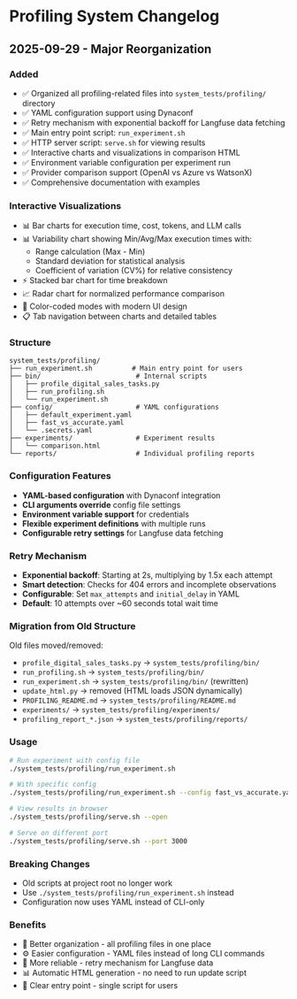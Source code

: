 # Profiling System Changelog

## 2025-09-29 - Major Reorganization

### Added
- ✅ Organized all profiling-related files into `system_tests/profiling/` directory
- ✅ YAML configuration support using Dynaconf
- ✅ Retry mechanism with exponential backoff for Langfuse data fetching
- ✅ Main entry point script: `run_experiment.sh`
- ✅ HTTP server script: `serve.sh` for viewing results
- ✅ Interactive charts and visualizations in comparison HTML
- ✅ Environment variable configuration per experiment run
- ✅ Provider comparison support (OpenAI vs Azure vs WatsonX)
- ✅ Comprehensive documentation with examples

### Interactive Visualizations
- 📊 Bar charts for execution time, cost, tokens, and LLM calls
- 📊 Variability chart showing Min/Avg/Max execution times with:
  - Range calculation (Max - Min)
  - Standard deviation for statistical analysis
  - Coefficient of variation (CV%) for relative consistency
- ⚡ Stacked bar chart for time breakdown
- 📈 Radar chart for normalized performance comparison
- 🎨 Color-coded modes with modern UI design
- 📋 Tab navigation between charts and detailed tables

### Structure
```
system_tests/profiling/
├── run_experiment.sh          # Main entry point for users
├── bin/                        # Internal scripts
│   ├── profile_digital_sales_tasks.py
│   ├── run_profiling.sh
│   └── run_experiment.sh
├── config/                     # YAML configurations
│   ├── default_experiment.yaml
│   ├── fast_vs_accurate.yaml
│   └── .secrets.yaml
├── experiments/                # Experiment results
│   └── comparison.html
└── reports/                    # Individual profiling reports
```

### Configuration Features
- **YAML-based configuration** with Dynaconf integration
- **CLI arguments override** config file settings
- **Environment variable support** for credentials
- **Flexible experiment definitions** with multiple runs
- **Configurable retry settings** for Langfuse data fetching

### Retry Mechanism
- **Exponential backoff**: Starting at 2s, multiplying by 1.5x each attempt
- **Smart detection**: Checks for 404 errors and incomplete observations
- **Configurable**: Set `max_attempts` and `initial_delay` in YAML
- **Default**: 10 attempts over ~60 seconds total wait time

### Migration from Old Structure
Old files moved/removed:
- `profile_digital_sales_tasks.py` → `system_tests/profiling/bin/`
- `run_profiling.sh` → `system_tests/profiling/bin/`
- `run_experiment.sh` → `system_tests/profiling/bin/` (rewritten)
- `update_html.py` → removed (HTML loads JSON dynamically)
- `PROFILING_README.md` → `system_tests/profiling/README.md`
- `experiments/` → `system_tests/profiling/experiments/`
- `profiling_report_*.json` → `system_tests/profiling/reports/`

### Usage
```bash
# Run experiment with config file
./system_tests/profiling/run_experiment.sh

# With specific config
./system_tests/profiling/run_experiment.sh --config fast_vs_accurate.yaml

# View results in browser
./system_tests/profiling/serve.sh --open

# Serve on different port
./system_tests/profiling/serve.sh --port 3000
```

### Breaking Changes
- Old scripts at project root no longer work
- Use `./system_tests/profiling/run_experiment.sh` instead
- Configuration now uses YAML instead of CLI-only

### Benefits
- 📁 Better organization - all profiling files in one place
- ⚙️ Easier configuration - YAML files instead of long CLI commands
- 🔄 More reliable - retry mechanism for Langfuse data
- 📊 Automatic HTML generation - no need to run update script
- 🎯 Clear entry point - single script for users

